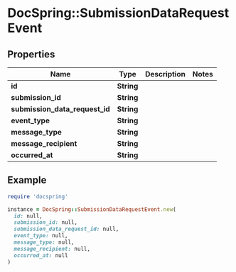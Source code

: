 # DocSpring::SubmissionDataRequestEvent

## Properties

| Name | Type | Description | Notes |
| ---- | ---- | ----------- | ----- |
| **id** | **String** |  |  |
| **submission_id** | **String** |  |  |
| **submission_data_request_id** | **String** |  |  |
| **event_type** | **String** |  |  |
| **message_type** | **String** |  |  |
| **message_recipient** | **String** |  |  |
| **occurred_at** | **String** |  |  |

## Example

```ruby
require 'docspring'

instance = DocSpring::SubmissionDataRequestEvent.new(
  id: null,
  submission_id: null,
  submission_data_request_id: null,
  event_type: null,
  message_type: null,
  message_recipient: null,
  occurred_at: null
)
```

